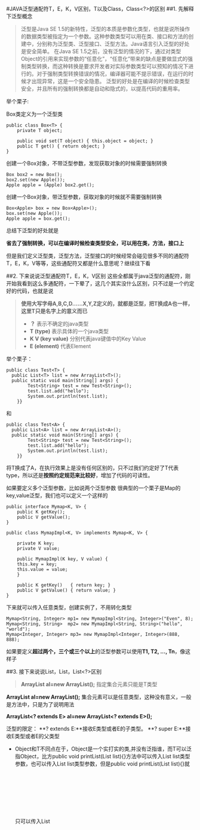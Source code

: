 #JAVA泛型通配符T，E，K，V区别，T以及Class<T>，Class<?>的区别
##1. 先解释下泛型概念
>泛型是Java SE 1.5的新特性，泛型的本质是参数化类型，也就是说所操作的数据类型被指定为一个参数。这种参数类型可以用在类、接口和方法的创建中，分别称为泛型类、泛型接口、泛型方法。Java语言引入泛型的好处是安全简单。
在Java SE 1.5之前，没有泛型的情况的下，通过对类型Object的引用来实现参数的“任意化”，“任意化”带来的缺点是要做显式的强制类型转换，而这种转换是要求开发者对实际参数类型可以预知的情况下进行的。对于强制类型转换错误的情况，编译器可能不提示错误，在运行的时候才出现异常，这是一个安全隐患。
泛型的好处是在编译的时候检查类型安全，并且所有的强制转换都是自动和隐式的，以提高代码的重用率。

举个栗子:

Box类定义为一个泛型类

```
public class Box<T> {
    private T object;

    public void set(T object) { this.object = object; }
    public T get() { return object; }
}
```

创建一个Box对象，不带泛型参数，发现获取对象的时候需要强制转换

```
Box box2 = new Box();
box2.set(new Apple());
Apple apple = (Apple) box2.get();
```

创建一个Box对象，带泛型参数，获取对象的时候就不需要强制转换

```
Box<Apple> box = new Box<Apple>();
box.set(new Apple());
Apple apple = box.get();
```
总结下泛型的好处就是

**省去了强制转换，可以在编译时候检查类型安全，可以用在类，方法，接口上**

但是我们定义泛型类，泛型方法，泛型接口的时候经常会碰见很多不同的通配符T，E，K，V等等，这些通配符又都是什么意思呢？继续往下看

##2. 下来说说泛型通配符T，E，K，V区别
这些全都属于java泛型的通配符，刚开始我看到这么多通配符，一下晕了，这几个其实没什么区别，只不过是一个约定好的代码，也就是说
> **使用大写字母A,B,C,D......X,Y,Z定义的，就都是泛型，把T换成A也一样，这里T只是名字上的意义而已**
> 
> * **？** 表示不确定的java类型
> * **T (type)** 表示具体的一个java类型
> * **K V (key value)** 分别代表java键值中的Key Value
> * **E (element)** 代表Element

举个栗子：

```
public class Test<T> {    
  public List<T> list = new ArrayList<T>();   
  public static void main(String[] args) {
        Test<String> test = new Test<String>();
        test.list.add("hello");
        System.out.println(test.list);
    }}
```

和

```
public class Test<A> {    
  public List<A> list = new ArrayList<A>();   
  public static void main(String[] args) {
        Test<String> test = new Test<String>();
        test.list.add("hello");
        System.out.println(test.list);
    }}
```
将T换成了A，在执行效果上是没有任何区别的，只不过我们约定好了T代表type，所以还是**按照约定规范来比较好**，增加了代码的可读性。

如果要定义多个泛型参数，比如说两个泛型参数
很典型的一个栗子是Map的key,value泛型，我们也可以定义一个这样的

```
public interface Mymap<K, V> {
    public K getKey();
    public V getValue();
}

public class MymapImpl<K, V> implements Mymap<K, V> {

    private K key;
    private V value;

    public MymapImpl(K key, V value) {
    this.key = key;
    this.value = value;
    }

    public K getKey()   { return key; }
    public V getValue() { return value; }
}
```

下来就可以传入任意类型，创建实例了，不用转化类型

```
Mymap<String, Integer> mp1= new MymapImpl<String, Integer>("Even", 8);
Mymap<String, String>  mp2= new MymapImpl<String, String>("hello", "world");
Mymap<Integer, Integer> mp3= new MymapImpl<Integer, Integer>(888, 888);
```

如果要定义**超过两个，三个或三个以上**的泛型参数可以使用**T1, T2, ..., Tn**，像这样子

##3. 接下来说说List<T>，List<Object>，List<?>区别
> **ArrayList<T> al=new ArrayList<T>();** 指定集合元素只能是T类型

**ArrayList<?> al=new ArrayList<?>();** 集合元素可以是任意类型，这种没有意义，一般是方法中，只是为了说明用法

**ArrayList<? extends E> al=new ArrayList<? extends E>();**

泛型的限定：
**? extends E:**接收E类型或者E的子类型。
**? super E:**接收E类型或者E的父类型

* Object和T不同点在于，Object是一个实打实的类,并没有泛指谁，而T可以泛指Object，比方public void printList(List<T> list){}方法中可以传入List<Object> list类型参数，也可以传入List<String> list类型参数，但是public void printList(List<Object> list){}就只可以传入List<Object> list类型参数，因为Object类型并没有泛指谁，是一个确定的类型

* ?和T区别是？是一个不确定类，？和T都表示不确定的类型 ，但如果是T的话，函数里面可以对T进行操作，比方 T car = getCar()，而不能用？ car = getCar()。

下面举个栗子比较下这三种：

```
package com.lyang.demo.fanxing;

import java.util.Arrays;
import java.util.List;

/**
 * 测试泛型参数Object和T的区别
 * Created by yanglu on 2017/04/20.
 */
public class TestDifferenceBetweenObjectAndT {
    public static void printList1(List<Object> list) {
        for (Object elem : list)
            System.out.println(elem + " ");
        System.out.println();
    }

    public static <T> void printList2(List<T> list) {
        for (T elem : list)
            System.out.println(elem + " ");
        System.out.println();
    }

    public static  void printList3(List<?> list) {
        for (int i = 0;i<list.size();i++)
            System.out.println(list.get(i) + " ");
        System.out.println();
    }

    public static void main(String[] args) {
        List<Integer> test1 = Arrays.asList(1, 2, 3);
        List<String>  test2 = Arrays.asList("one", "two", "three");
        List<Object> test3 = Arrays.asList(1, "two", 1.23);
        List<Fruit> test4 = Arrays.asList(new Apple(), new Banana());
        /*
        * 下面这句会编译报错，因为参数不能转化成功
        * */
        printList1(test4);
        /**/
        printList1(test3);
        printList1(test3);
        printList2(test1);
        printList2(test2);
        printList2(test3);
        printList3(test1);
        printList3(test2);
        printList3(test3);
    }
}
```
![](https://upload-images.jianshu.io/upload_images/1784147-a7cf72b87560aa1e.png?imageMogr2/auto-orient/strip%7CimageView2/2/w/700)

##4. 最后来说说T，Class<T>，Class<?>区别
T是一种具体的类，例如String,List,Map......等等，这些都是属于具体的类，这个比较好理解

** Class是什么呢，Class也是一个类，但Class是存放上面String,List,Map......类信息的一个类**，有点抽象，我们一步一步来看 。

如何获取到Class类呢，有三种方式：

###1. 调用Object类的getClass()方法来得到Class对象，这也是最常见的产生Class对象的方法。
```
List list = null;
Class clazz = list.getClass();
```

###2. 使用Class类的中静态forName()方法获得与字符串对应的Class对象。
```
Class clazz = Class.forName("com.lyang.demo.fanxing.People");
```

###3.获取Class类型对象的第三个方法非常简单。如果T是一个Java类型，那么T.class就代表了匹配的类对象。
```
Class clazz = List.class;
```

**那么问题来了？Class类是创建出来了，但是Class<T>和Class<?>适用于什么时候呢？？**

使用Class<T>和Class<?>多发生在反射场景下，先看看如果我们不使用泛型，反射创建一个类是什么样的。

```
People people = (People) Class.forName("com.lyang.demo.fanxing.People").newInstance();
```

看到了么，需要强转，如果反射的类型不是People类，就会报
**java.lang.ClassCastException**错误。

使用Class<T>泛型后，不用强转了

```
public class Test {
    public static <T> T createInstance(Class<T> clazz) throws IllegalAccessException, InstantiationException {
        return clazz.newInstance();
    }

    public static void main(String[] args)  throws IllegalAccessException, InstantiationException  {
            Fruit fruit= createInstance(Fruit .class);
            People people= createInstance(People.class);
    }
}
```

那Class<T>和Class<?>有什么区别呢？

Class<T>在实例化的时候，T要替换成具体类

Class<?>它是个通配泛型，?可以代表任何类型，主要用于声明时的限制情况

例如可以声明一个
```
public Class<?> clazz;
```

但是你不能声明一个

```
public Class<T> clazz;
```

因为T需要指定类型
所以当，不知道定声明什么类型的Class的时候可以定义一个Class<?>,Class<?>可以用于参数类型定义，方法返回值定义等。



